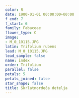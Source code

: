 ```yaml
---
color: R
date: 1900-01-01 00:00:00+00:00
f_end: 7
f_start: 6
family: Fabaceae
flower_type: C
image:
- M_0_10115.JPG
latin: Trifolium rubens
lead: M_0_10115.JPG
lead_sample: false
name: index
order: Trifolium
parallel: false
petals: 5
petals_joined: false
star_shape: false
title: Škrlatnordeča detelja
---
```


